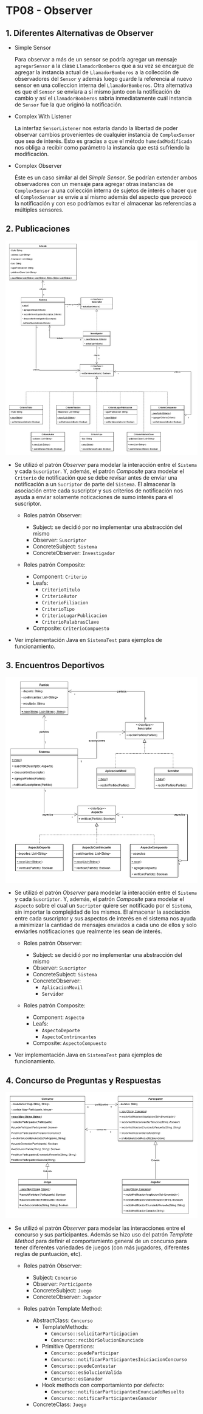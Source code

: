 # TP08 - Observer

## 1. Diferentes Alternativas de Observer

- Simple Sensor

  Para observar a más de un sensor se podría agregar un mensaje `agregarSensor` a la clase `LlamadorBomberos` que a su vez se encargue de agregar la instancia actual de `LlamadorBomberos` a la collección de observadores del `Sensor` y además luego guarde la referencia al nuevo sensor en una colleccion interna del `LlamadorBomberos`. Otra alternativa es que el `Sensor` se enviara a sí mismo junto con la notificación de cambio y así el `LlamadorBomberos` sabría inmediatamente cuál instancia de `Sensor` fue la que originó la notificación.

- Complex With Listener

  La interfaz `SensorListener` nos estaría dando la libertad de poder observar cambios provenientes de cualquier instancia de `ComplexSensor` que sea de interés. Esto es gracias a que el método `humedadModificada` nos obliga a recibir como parámetro la instancia que está sufriendo la modificación.

- Complex Observer

  Éste es un caso similar al del _Simple Sensor_. Se podrían extender ambos observadores con un mensaje para agregar otras instancias de `ComplexSensor` a una collección interna de sujetos de interés o hacer que el `ComplexSensor` se envíe a sí mismo además del aspecto que provocó la notificación y con eso podríamos evitar el almacenar las referencias a múltiples sensores.

## 2. Publicaciones

![Publicaciones](uml-02-publicaciones.png)

- Se utilizó el patrón _Observer_ para modelar la interacción entre el `Sistema` y cada `Suscriptor`. Y, además, el patrón _Composite_ para modelar el `Criterio` de notificación que se debe revisar antes de enviar una notificación a un `Sucriptor` de parte del `Sistema`. El almacenar la asociación entre cada suscriptor y sus criterios de notificación nos ayuda a enviar solamente noticaciones de sumo interés para el suscriptor.

  - Roles patrón Observer:

    - Subject: se decidió por no implementar una abstracción del mismo
    - Observer: `Suscriptor`
    - ConcreteSubject: `Sistema`
    - ConcreteObserver: `Investigador`

  - Roles patrón Composite:

    - Component: `Criterio`
    - Leafs:
      - `CriterioTitulo`
      - `CriterioAutor`
      - `CriterioFiliacion`
      - `CriterioTipo`
      - `CriterioLugarPublicacion`
      - `CriterioPalabrasClave`
    - Composite: `CriterioCompuesto`

- Ver implementación Java en `SistemaTest` para ejemplos de funcionamiento.

## 3. Encuentros Deportivos

![Encuentros Deportivos](uml-03-encuentros-deportivos.png)

- Se utilizó el patrón _Observer_ para modelar la interacción entre el `Sistema` y cada `Suscriptor`. Y, además, el patrón _Composite_ para modelar el `Aspecto` sobre el cual un `Sucriptor` quiere ser notificado por el `Sistema`, sin importar la complejidad de los mismos. El almacenar la asociación entre cada suscriptor y sus aspectos de interés en el sistema nos ayuda a minimizar la cantidad de mensajes enviados a cada uno de ellos y solo enviarles notificaciones que realmente les sean de interés.

  - Roles patrón Observer:

    - Subject: se decidió por no implementar una abstracción del mismo
    - Observer: `Suscriptor`
    - ConcreteSubject: `Sistema`
    - ConcreteObserver:
      - `AplicacionMovil`
      - `Servidor`

  - Roles patrón Composite:

    - Component: `Aspecto`
    - Leafs:
      - `AspectoDeporte`
      - `AspectoContrincantes`
    - Composite: `AspectoCompuesto`

- Ver implementación Java en `SistemaTest` para ejemplos de funcionamiento.

## 4. Concurso de Preguntas y Respuestas

![Concurso de Preguntas y Respuestas](uml-04-concurso.png)

- Se utilizó el patrón _Observer_ para modelar las interacciones entre el concurso y sus participantes. Además se hizo uso del patrón _Template Method_ para definir el comportamiento general de un concurso para tener diferentes variedades de juegos (con más jugadores, diferentes reglas de puntuación, etc).

  - Roles patrón Observer:

    - Subject: `Concurso`
    - Observer: `Participante`
    - ConcreteSubject: `Juego`
    - ConcreteObserver: `Jugador`

  - Roles patrón Template Method:
    - AbstractClass: `Concurso`
      - TemplateMethods:
        - `Concurso::solicitarParticipacion`
        - `Concurso::recibirSolucionEnunciado`
      - Primitive Operations:
        - `Concurso::puedeParticipar`
        - `Concurso::notificarParticipantesIniciacionConcurso`
        - `Concurso::puedeContestar`
        - `Concurso::esSolucionValida`
        - `Concurso::esGanador`
      - Hook methods con comportamiento por defecto:
        - `Concurso::notificarParticipantesEnunciadoResuelto`
        - `Concurso::notificarParticipantesGanador`
    - ConcreteClass: `Juego`
